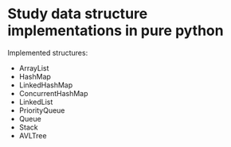 # Study data structure implementations in pure python

Implemented structures:
- ArrayList
- HashMap
- LinkedHashMap
- ConcurrentHashMap
- LinkedList
- PriorityQueue
- Queue
- Stack
- AVLTree